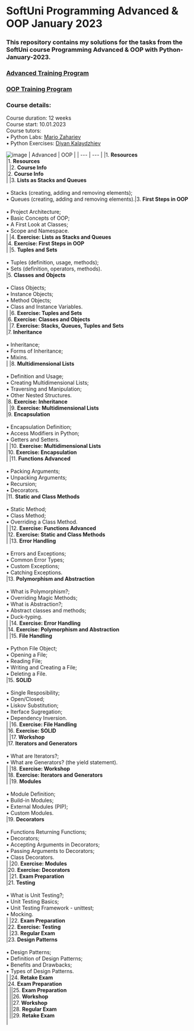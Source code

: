 # SoftUni Programming Advanced & OOP January 2023
### This repository contains my solutions for the tasks from the SoftUni course Programming Advanced & OOP with Python-January-2023.<br>


### [Advanced Training Program](https://softuni.bg/trainings/3963/python-advanced-january-2023)
### [OOP Training Program](https://softuni.bg/trainings/3964/python-oop-february-2023)



### Course details:
Course duration: 12 weeks<br>
Course start: 10.01.2023<br>
Course tutors: <br>
 • Python Labs: [Mario Zahariev](https://github.com/zahariev-webbersof)<br>
 • Python Exercises: [Diyan Kalaydzhiev](https://github.com/DiyanKalaydzhiev23)<br>
 
 ![image](https://user-images.githubusercontent.com/47159032/202854609-1e709a05-0c15-436d-93e5-c0a24673a092.png)
| Advanced | OOP |
| --- | --- |
|1. **Resources**<br>|1. **Resources**<br>|
|2. **Course Info**<br>|2. **Course Info**<br>|
|3. **Lists as Stacks and Queues**<br><br>• Stacks (creating, adding and removing elements);<br>• Queues (creating, adding and removing elements).|3. **First Steps in OOP**<br><br>• Project Architecture;<br>• Basic Concepts of OOP;<br>• A First Look at Classes;<br>• Scope and Namespace.<br>|
|4. **Exercise: Lists as Stacks and Queues**<br>|4. **Exercise: First Steps in OOP**<br>|
|5. **Tuples and Sets**<br><br>• Tuples (definition, usage, methods);<br>• Sets (definition, operators, methods).<br>|5. **Classes and Objects**<br><br>• Class Objects;<br>• Instance Objects;<br>• Method Objects;<br>• Class and Instance Variables.<br>|
|6. **Exercise: Tuples and Sets**<br>|6. **Exercise: Classes and Objects**<br>|
|7. **Exercise: Stacks, Queues, Tuples and Sets**<br>|7. **Inheritance**<br><br>• Inheritance;<br>• Forms of Inheritance;<br>• Mixins.<br>|
|8. **Multidimensional Lists**<br><br>• Definition and Usage;<br>• Creating Multidimensional Lists;<br>• Traversing and Manipulation;<br>• Other Nested Structures.<br>|8. **Exercise: Inheritance**<br>|
|9. **Exercise: Multidimensional Lists**<br>|9. **Encapsulation**<br><br>• Encapsulation Definition;<br>• Access Modifiers in Python;<br>• Getters and Setters.<br>|
|10. **Exercise: Multidimensional Lists**<br>|10. **Exercise: Encapsulation**<br>|
|11. **Functions Advanced**<br><br>• Packing Arguments;<br>• Unpacking Arguments;<br>• Recursion;<br>• Decorators.<br>|11. **Static and Class Methods**<br><br>• Static Method;<br>• Class Method;<br>• Overriding a Class Method.<br>|
|12. **Exercise: Functions Advanced**<br>|12. **Exercise: Static and Class Methods**<br>|
|13. **Error Handling**<br><br>• Errors and Exceptions;<br>• Common Error Types;<br>• Custom Exceptions;<br>• Catching Exceptions.<br>|13. **Polymorphism and Abstraction**<br><br>• What is Polymorphism?;<br>• Overriding Magic Methods;<br>• What is Abstraction?;<br>• Abstract classes and methods;<br>• Duck-typing.<br>|
|14. **Exercise: Error Handling**<br>|14. **Exercise: Polymorphism and Abstraction**<br>|
|15. **File Handling**<br><br>• Python File Object;<br>• Opening a File;<br>• Reading File;<br>• Writing and Creating a File;<br>• Deleting a File.<br>|15. **SOLID**<br><br>• Single Resposibility;<br>• Open/Closed;<br>• Liskov Substitution;<br>• Iterface Sugregation;<br>• Dependency Inversion.<br>|
|16. **Exercise: File Handling**<br>|16. **Exercise: SOLID**<br>|
|17. **Workshop**<br>|17. **Iterators and Generators**<br><br>• What are Iterators?;<br>• What are Generators? (the yield statement).<br>|
|18. **Exercise: Workshop**<br>|18. **Exercise: Iterators and Generators**<br>|
|19. **Modules**<br><br>• Module Definition;<br>• Build-in Modules;<br>• External Modules (PIP);<br>• Custom Modules.<br>|19. **Decorators**<br><br>• Functions Returning Functions;<br>• Decorators;<br>• Accepting Arguments in Decorators;<br>• Passing Arguments to Decorators;<br>• Class Decorators.<br>|
|20. **Exercise: Modules**<br>|20. **Exercise: Decorators**<br>|
|21. **Exam Preparation**<br>|21. **Testing**<br><br>• What is Unit Testing?;<br>• Unit Testing Basics;<br>• Unit Testing Framework - unittest;<br>• Mocking.<br>|
|22. **Exam Preparation**<br>|22. **Exercise: Testing**<br>|
|23. **Regular Exam**<br>|23. **Design Patterns**<br><br>• Design Patterns;<br>• Definition of Design Patterns;<br>• Benefits and Drawbacks;<br>• Types of Design Patterns.<br>|
|24. **Retake Exam**<br>|24. **Exam Preparation**<br>|
||25. **Exam Preparation**<br>|
||26. **Workshop**<br>|
||27. **Workshop**<br>|
||28. **Regular Exam**<br>|
||29. **Retake Exam**<br>|
